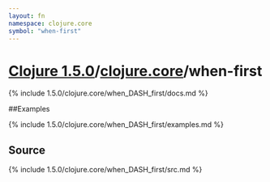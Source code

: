 ```yaml
---
layout: fn
namespace: clojure.core
symbol: "when-first"
---
```


# [Clojure 1.5.0](../../)/[clojure.core](../)/when-first

{% include 1.5.0/clojure.core/when_DASH_first/docs.md %}

##Examples

{% include 1.5.0/clojure.core/when_DASH_first/examples.md %}
## Source
{% include 1.5.0/clojure.core/when_DASH_first/src.md %}

